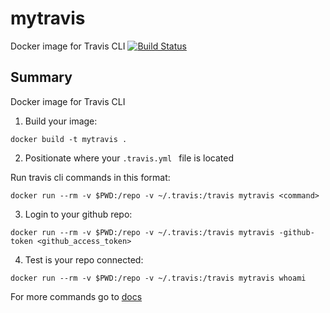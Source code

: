 # mytravis
Docker image for Travis CLI [![Build Status](https://travis-ci.org/MilosSimic/mytravis.svg?branch=master)](https://travis-ci.org/MilosSimic/mytravis)


## Summary
Docker image for Travis CLI

1) Build your image:
```
docker build -t mytravis .
```

2) Positionate where your ```.travis.yml ``` file is located

Run travis cli commands in this format:
```
docker run --rm -v $PWD:/repo -v ~/.travis:/travis mytravis <command>
```

3) Login to your github repo:
```
docker run --rm -v $PWD:/repo -v ~/.travis:/travis mytravis -github-token <github_access_token>
```

4) Test is your repo connected:
```
docker run --rm -v $PWD:/repo -v ~/.travis:/travis mytravis whoami
```

For more commands go to [docs](https://docs.travis-ci.com/user/encryption-keys/)
